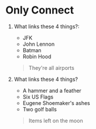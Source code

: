 # Only Connect

1. What links these 4 things?:
    - JFK  
    - John Lennon  
    - Batman  
    - Robin Hood  
    > They're all airports

1. What links these 4 things?
    - A hammer and a feather
    - Six US Flags
    - Eugene Shoemaker's ashes
    - Two golf balls  
   >  Items left on the moon
